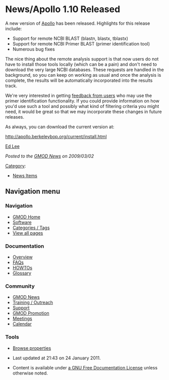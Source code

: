 



<span id="top"></span>




# <span dir="auto">News/Apollo 1.10 Released</span>









A new version of [Apollo](../Apollo.1 "Apollo") has been released.
Highlights for this release include:

- Support for remote NCBI BLAST (blastn, blastx, tblastx)
- Support for remote NCBI Primer BLAST (primer identification tool)
- Numerous bug fixes

The nice thing about the remote analysis support is that now users do
not have to install those tools locally (which can be a pain) and don't
need to download the very large NCBI databases. These requests are
handled in the background, so you can keep on working as usual and once
the analysis is complete, the results will be automatically incorporated
into the results track.

We're very interested in getting
<a href="mailto:apollo@fruitfly.org" class="external text"
rel="nofollow">feedback from users</a> who may use the primer
identification functionality. If you could provide information on how
you'd use such a tool and possibly what kind of filtering criteria you
might need, it would be great so that we may incorporate these changes
in future releases.

As always, you can download the current version at:

<a href="http://apollo.berkeleybop.org/current/install.html"
class="external free"
rel="nofollow">http://apollo.berkeleybop.org/current/install.html</a>

[Ed Lee](../User%3AElee "User%3AElee")

  



*Posted to the [GMOD News](../GMOD_News "GMOD News") on 2009/03/02*






[Category](../Special%3ACategories "Special%3ACategories"):

- [News Items](../Category%3ANews_Items "Category%3ANews Items")






## Navigation menu







<a href="../Main_Page"
style="background-image: url(../../images/GMOD-cogs.png);"
title="Visit the main page"></a>


### Navigation



- <span id="n-GMOD-Home">[GMOD Home](../Main_Page)</span>
- <span id="n-Software">[Software](../GMOD_Components)</span>
- <span id="n-Categories-.2F-Tags">[Categories /
  Tags](../Categories)</span>
- <span id="n-View-all-pages">[View all
  pages](../Special:AllPages)</span>




### Documentation



- <span id="n-Overview">[Overview](../Overview)</span>
- <span id="n-FAQs">[FAQs](../Category%3AFAQ)</span>
- <span id="n-HOWTOs">[HOWTOs](../Category%3AHOWTO)</span>
- <span id="n-Glossary">[Glossary](../Glossary)</span>




### Community



- <span id="n-GMOD-News">[GMOD News](../GMOD_News)</span>
- <span id="n-Training-.2F-Outreach">[Training /
  Outreach](../Training_and_Outreach)</span>
- <span id="n-Support">[Support](../Support)</span>
- <span id="n-GMOD-Promotion">[GMOD Promotion](../GMOD_Promotion)</span>
- <span id="n-Meetings">[Meetings](../Meetings)</span>
- <span id="n-Calendar">[Calendar](../Calendar)</span>




### Tools

- <span id="t-smwbrowselink"><a href="../Special%253ABrowse/News-2FApollo_1.10_Released"
  rel="smw-browse">Browse properties</a></span>



- <span id="footer-info-lastmod">Last updated at 21:43 on 24 January
  2011.</span>
<!-- - <span id="footer-info-viewcount">5,933 page views.</span> -->
- <span id="footer-info-copyright">Content is available under
  <a href="http://www.gnu.org/licenses/fdl-1.3.html" class="external"
  rel="nofollow">a GNU Free Documentation License</a> unless otherwise
  noted.</span>

<!-- -->



<!-- -->




